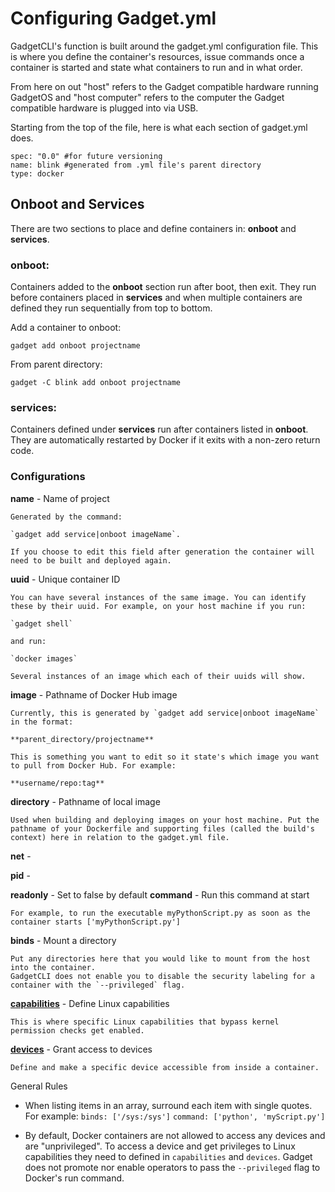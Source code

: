 # Configuring Gadget.yml

GadgetCLI's function is built around the gadget.yml configuration file. This is where you define the container's resources, issue commands once a container is started and state what containers to run and in what order. 

From here on out "host" refers to the Gadget compatible hardware running GadgetOS and "host computer" refers to the computer the Gadget compatible hardware is plugged into via USB.

Starting from the top of the file, here is what each section of gadget.yml does. 

```
spec: "0.0" #for future versioning
name: blink #generated from .yml file's parent directory 
type: docker 
```

## Onboot and Services

There are two sections to place and define containers in: **onboot** and **services**. 


### onboot:

Containers added to the **onboot** section run after boot, then exit. They run before containers placed in **services** and when multiple containers are defined they run sequentially from top to bottom. 

Add a container to onboot:

`gadget add onboot projectname`
	
From parent directory:
	
`gadget -C blink add onboot projectname`


### services:

Containers defined under **services** run after containers listed in **onboot**. They are automatically restarted by Docker if it exits with a non-zero return code. 

### Configurations

**name** - Name of project

	Generated by the command:
	
	`gadget add service|onboot imageName`. 
	
	If you choose to edit this field after generation the container will need to be built and deployed again.
	
**uuid** - Unique container ID

	You can have several instances of the same image. You can identify these by their uuid. For example, on your host machine if you run: 
	
	`gadget shell`
	
	and run:
	
	`docker images`
	
	Several instances of an image which each of their uuids will show.
	
**image** - Pathname of Docker Hub image

	Currently, this is generated by `gadget add service|onboot imageName` in the format:
	
	**parent_directory/projectname**
	
	This is something you want to edit so it state's which image you want to pull from Docker Hub. For example:
	
	**username/repo:tag**
	
**directory** - Pathname of local image

	Used when building and deploying images on your host machine. Put the pathname of your Dockerfile and supporting files (called the build's context) here in relation to the gadget.yml file.
	
**net** - 

**pid** - 

**readonly** - Set to false by default
**command** - Run this command at start
	
	For example, to run the executable myPythonScript.py as soon as the container starts ['myPythonScript.py'] 
	
**binds** - Mount a directory 
	
	Put any directories here that you would like to mount from the host into the container. 
	GadgetCLI does not enable you to disable the security labeling for a container with the `--privileged` flag.

**[capabilities](http://man7.org/linux/man-pages/man7/capabilities.7.html)** - Define Linux capabilities
	
	This is where specific Linux capabilities that bypass kernel permission checks get enabled.


**[devices](https://docs.docker.com/engine/reference/run/#runtime-privilege-and-linux-capabilities)** - Grant access to devices
	
	Define and make a specific device accessible from inside a container.



General Rules

* When listing items in an array, surround each item with single quotes. For example:
	`binds: ['/sys:/sys']`
	`command: ['python', 'myScript.py']`
	
* By default, Docker containers are not allowed to access any devices and are "unprivileged". To access a device and get privileges to Linux capabilities they need to defined in `capabilities` and `devices`. Gadget does not promote nor enable operators to pass the `--privileged` flag to Docker's run command.




